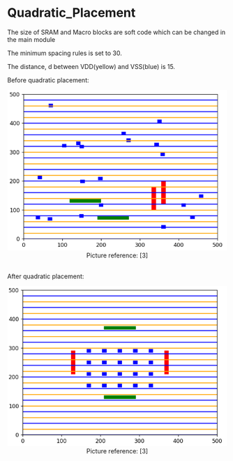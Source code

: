# Quadratic_Placement

The size of SRAM and Macro blocks are soft code which can be changed in the main module

The minimum spacing rules is set to 30.

The distance, d between VDD(yellow) and VSS(blue) is 15.

Before quadratic placement:
<center><img src="pic/randomplacement.png"></center>
<center>Picture reference: [3]</center><br />

After quadratic placement:
<center><img src="pic/quadraticplacement.png"></center>
<center>Picture reference: [3]</center><br />
